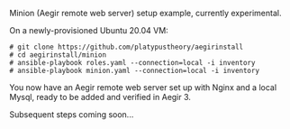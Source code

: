 Minion (Aegir remote web server) setup example, currently experimental.

On a newly-provisioned Ubuntu 20.04 VM:

```
# git clone https://github.com/platypustheory/aegirinstall
# cd aegirinstall/minion
# ansible-playbook roles.yaml --connection=local -i inventory
# ansible-playbook minion.yaml --connection=local -i inventory
```

You now have an Aegir remote web server set up with Nginx and a local Mysql, ready to be added and verified in Aegir 3.

Subsequent steps coming soon...

